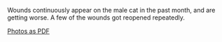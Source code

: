 Wounds continuously appear on the male cat in the past month, and are getting worse. A few of the wounds got reopened repeatedly.

[Photos as PDF](https://github.com/locharp/asylum_diary/blob/main/pdf/cat_wounds.pdf)
